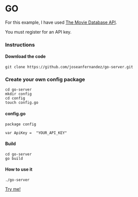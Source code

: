 # GO

For this example, I have used [The Movie Database API](https://developers.themoviedb.org/3/getting-started/introduction).

You must register for an API key.

### Instructions

####  Download the code
```console
git clone https://github.com/joseanfernandez/go-server.git
```

### Create your own config package
```console
cd go-server
mkdir config
cd config
touch config.go
```

#### config.go
```console
package config

var ApiKey =  "YOUR_API_KEY"
```

####  Build
```console
cd go-server
go build
```

#### How to use it
```console
./go-server
```

[Try me!](http://localhost:8080/films?key=now_playing)

